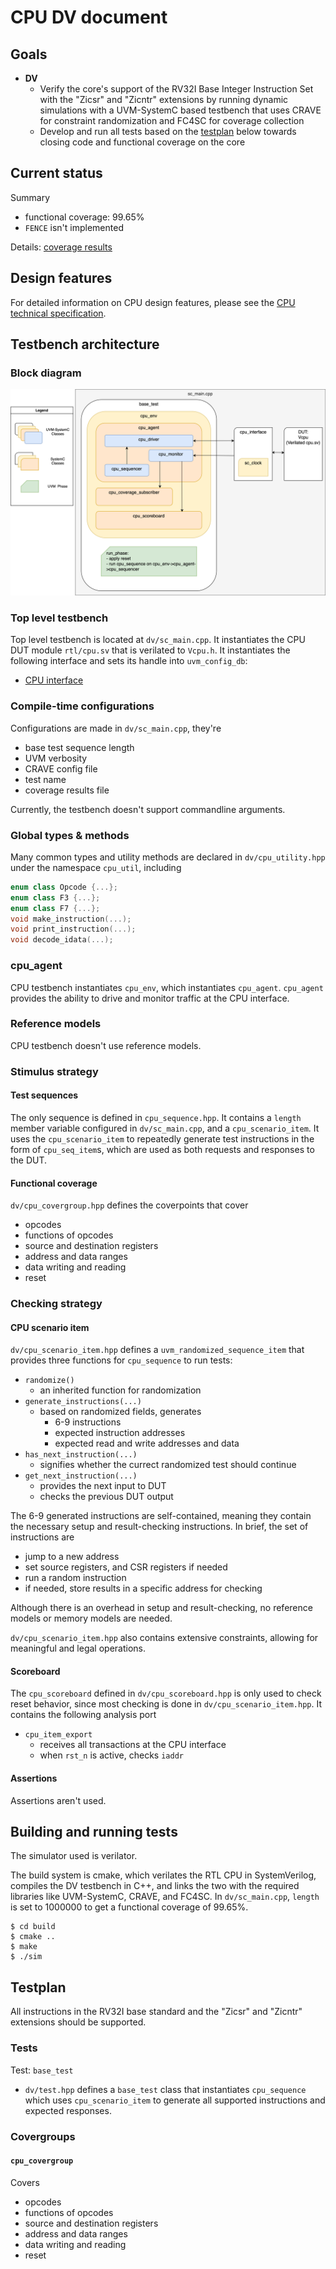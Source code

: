 # CPU DV document

<!--Document based on https://github.com/lowRISC/opentitan/blob/master/hw/dv/doc/dv_doc_template.md-->

## Goals
* **DV**
  * Verify the core's support of the RV32I Base Integer Instruction Set with the "Zicsr" and "Zicntr" extensions by running dynamic simulations with a UVM-SystemC based testbench that uses CRAVE for constraint randomization and FC4SC for coverage collection
  * Develop and run all tests based on the [testplan](#testplan) below towards closing code and functional coverage on the core

## Current status

Summary
* functional coverage: 99.65%
* `FENCE` isn't implemented

Details: [coverage results](./coverage_results.xml)

## Design features
<!-- TODO: uncomment link to the spec below -->
For detailed information on CPU design features, please see the [CPU technical specification](./technical_specification.md).

## Testbench architecture

### Block diagram
![Block diagram](./cpu_tb.svg)

### Top level testbench
Top level testbench is located at `dv/sc_main.cpp`. It instantiates the CPU DUT module `rtl/cpu.sv` that is verilated to `Vcpu.h`.
It instantiates the following interface and sets its handle into `uvm_config_db`:
* [CPU interface](../dv/cpu_if.hpp)

<!--### Common DV utility components-->
<!--No common DV utility-->

### Compile-time configurations

Configurations are made in `dv/sc_main.cpp`, they're
* base test sequence length
* UVM verbosity
* CRAVE config file
* test name
* coverage results file

Currently, the testbench doesn't support commandline arguments.

### Global types & methods
Many common types and utility methods are declared in `dv/cpu_utility.hpp` under the namespace `cpu_util`, including
```cpp
enum class Opcode {...};
enum class F3 {...};
enum class F7 {...};
void make_instruction(...);
void print_instruction(...);
void decode_idata(...);
```
### cpu_agent
CPU testbench instantiates `cpu_env`, which instantiates `cpu_agent`.
`cpu_agent` provides the ability to drive and monitor traffic at the CPU interface.

<!--### UVM RAL Model-->

### Reference models
CPU testbench doesn't use reference models.

### Stimulus strategy
#### Test sequences
The only sequence is defined in `cpu_sequence.hpp`.
It contains a `length` member variable configured in `dv/sc_main.cpp`, and a `cpu_scenario_item`. It uses the `cpu_scenario_item` to repeatedly generate test instructions in the form of `cpu_seq_item`s, which are used as both requests and responses to the DUT.

#### Functional coverage
`dv/cpu_covergroup.hpp` defines the coverpoints that cover 
* opcodes
* functions of opcodes
* source and destination registers
* address and data ranges
* data writing and reading
* reset

### Checking strategy

#### CPU scenario item
`dv/cpu_scenario_item.hpp` defines a `uvm_randomized_sequence_item` that provides three functions for `cpu_sequence` to run tests:
* `randomize()`
    * an inherited function for randomization
* `generate_instructions(...)`
    * based on randomized fields, generates
        * 6-9 instructions 
        * expected instruction addresses
        * expected read and write addresses and data
* `has_next_instruction(...)`
    * signifies whether the currect randomized test should continue
* `get_next_instruction(...)`
    * provides the next input to DUT
    * checks the previous DUT output

The 6-9 generated instructions are self-contained, meaning they contain the necessary setup and result-checking instructions. In brief, the set of instructions are
* jump to a new address
* set source registers, and CSR registers if needed
* run a random instruction
* if needed, store results in a specific address for checking

Although there is an overhead in setup and result-checking, no reference models or memory models are needed.

`dv/cpu_scenario_item.hpp` also contains extensive constraints, allowing for meaningful and legal operations. 

#### Scoreboard
The `cpu_scoreboard` defined in `dv/cpu_scoreboard.hpp` is only used to check reset behavior, since most checking is done in `dv/cpu_scenario_item.hpp`.
It contains the following analysis port
* `cpu_item_export`
    * receives all transactions at the CPU interface
    * when `rst_n` is active, checks `iaddr`

#### Assertions
Assertions aren't used.

## Building and running tests

The simulator used is verilator.

The build system is cmake, which verilates the RTL CPU in SystemVerilog, compiles the DV testbench in C++, and links the two with the required libraries like UVM-SystemC, CRAVE, and FC4SC. In `dv/sc_main.cpp`, `length` is set to 1000000 to get a functional coverage of 99.65%.

```console
$ cd build
$ cmake ..
$ make
$ ./sim
```

## Testplan

All instructions in the RV32I base standard and the "Zicsr" and "Zicntr" extensions should be supported.

### Tests
Test: `base_test`
* `dv/test.hpp` defines a `base_test` class that instantiates `cpu_sequence` which uses `cpu_scenario_item` to generate all supported instructions and expected responses.

### Covergroups

#### `cpu_covergroup`
Covers
* opcodes
* functions of opcodes
* source and destination registers
* address and data ranges
* data writing and reading
* reset
